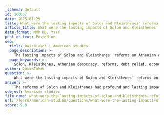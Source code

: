 ```yaml
---
_schema: default
id: 166037
date: 2025-01-29
title: What were the lasting impacts of Solon and Kleisthenes' reforms on Athenian democracy?
article_title: What were the lasting impacts of Solon and Kleisthenes' reforms on Athenian democracy?
date_format: MMM DD, YYYY
post_on_text: Posted on
seo:
  title: QuickTakes | American studies
  page_description: >-
    The lasting impacts of Solon and Kleisthenes' reforms on Athenian democracy include economic equity, political participation, the establishment of civic responsibilities, and their influence on modern democratic principles.
  page_keywords: >-
    Solon, Kleisthenes, Athenian democracy, reforms, debt relief, economic equity, isonomy, political participation, timocratic structure, tribal reorganization, Council of 500, radical democracy, civic responsibility, modern democracy, political stability, aristocracy
author: QuickTakes
question: >-
    What were the lasting impacts of Solon and Kleisthenes' reforms on Athenian democracy?
answer: >-
    The reforms of Solon and Kleisthenes had profound and lasting impacts on Athenian democracy, shaping its political landscape and establishing principles that would influence governance for centuries.\n\n### Solon's Reforms (circa 594 BC)\n\n1. **Debt Relief and Economic Equity**: Solon introduced measures to alleviate social tensions caused by economic disparities. He abolished debt slavery and restructured the political system to create a more equitable society. This was crucial in reducing the power of the wealthy elite and addressing the grievances of the poorer classes.\n\n2. **Isonomia**: Solon introduced the concept of *isonomia*, or equality under the law, which allowed for greater political participation among citizens. Although his reforms did not create a fully democratic system, they laid the groundwork for future developments by promoting the idea that all citizens should have a voice in governance.\n\n3. **Timocratic Structure**: Solon categorized citizens into four classes based on wealth, linking political rights to property ownership. This stratification allowed wealthier citizens greater access to political power while providing limited rights to the lower classes. While this system was not fully democratic, it initiated a shift towards broader participation.\n\n### Kleisthenes' Reforms (circa 508 BC)\n\n1. **Tribal Reorganization**: Often referred to as the "Father of Athenian Democracy," Kleisthenes implemented significant reforms that reorganized the political structure by creating ten tribes, each composed of citizens from different regions. This broke down traditional aristocratic loyalties and promoted a sense of unity among citizens.\n\n2. **Expansion of Political Institutions**: Kleisthenes expanded the Council of 500 and enhanced the powers of the Assembly, allowing for broader citizen participation in governance. This shift was pivotal in reducing the influence of aristocratic families and fostering a more inclusive political environment.\n\n3. **Foundation for Radical Democracy**: Kleisthenes' reforms laid the groundwork for the establishment of radical democracy in the 5th century BCE, where even more citizens could participate in governance. This transformation was essential for the development of a more participatory political system that emphasized civic responsibility.\n\n### Lasting Impacts\n\n- **Political Stability**: The dilution of aristocratic power and the promotion of broader citizen participation contributed to a more stable political environment, which was essential for the development of Athenian democracy and its subsequent achievements.\n\n- **Civic Responsibility**: Both Solon and Kleisthenes emphasized the importance of civic duties and responsibilities, fostering a culture of active participation among citizens in the political process.\n\n- **Influence on Modern Democracy**: The principles established by Solon and Kleisthenes have had a lasting impact on modern democratic systems, particularly the emphasis on citizen involvement and the idea of equality before the law.\n\nIn summary, the reforms of Solon and Kleisthenes were instrumental in shaping Athenian democracy, promoting inclusivity, reducing aristocratic dominance, and fostering a sense of civic responsibility among citizens. Their legacies continue to resonate in contemporary democratic practices.
subject: American studies
file_name: what-were-the-lasting-impacts-of-solon-and-kleisthenes-reforms-on-athenian-democracy.md
url: /learn/american-studies/questions/what-were-the-lasting-impacts-of-solon-and-kleisthenes-reforms-on-athenian-democracy
score: 9.0
---
```


&nbsp;